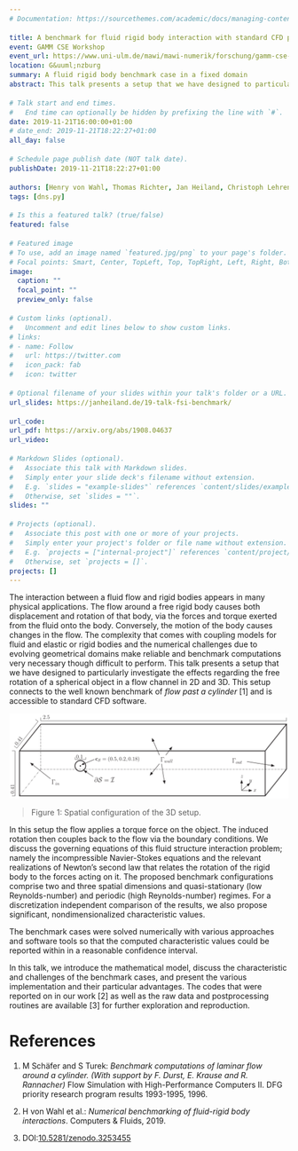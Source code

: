 ```yaml
---
# Documentation: https://sourcethemes.com/academic/docs/managing-content/

title: A benchmark for fluid rigid body interaction with standard CFD packages
event: GAMM CSE Workshop
event_url: https://www.uni-ulm.de/mawi/mawi-numerik/forschung/gamm-cse-workshop-2019/program-book-of-abstracts/
location: G&uuml;nzburg
summary: A fluid rigid body benchmark case in a fixed domain
abstract: This talk presents a setup that we have designed to particularly investigate the effects regarding the free rotation of a spherical object in a flow channel in 2D and 3D.

# Talk start and end times.
#   End time can optionally be hidden by prefixing the line with `#`.
date: 2019-11-21T16:00:00+01:00
# date_end: 2019-11-21T18:22:27+01:00
all_day: false

# Schedule page publish date (NOT talk date).
publishDate: 2019-11-21T18:22:27+01:00

authors: [Henry von Wahl, Thomas Richter, Jan Heiland, Christoph Lehrenfeld, Piotr Minakowski]
tags: [dns.py]

# Is this a featured talk? (true/false)
featured: false

# Featured image
# To use, add an image named `featured.jpg/png` to your page's folder. 
# Focal points: Smart, Center, TopLeft, Top, TopRight, Left, Right, BottomLeft, Bottom, BottomRight.
image:
  caption: ""
  focal_point: ""
  preview_only: false

# Custom links (optional).
#   Uncomment and edit lines below to show custom links.
# links:
# - name: Follow
#   url: https://twitter.com
#   icon_pack: fab
#   icon: twitter

# Optional filename of your slides within your talk's folder or a URL.
url_slides: https://janheiland.de/19-talk-fsi-benchmark/

url_code:
url_pdf: https://arxiv.org/abs/1908.04637
url_video:

# Markdown Slides (optional).
#   Associate this talk with Markdown slides.
#   Simply enter your slide deck's filename without extension.
#   E.g. `slides = "example-slides"` references `content/slides/example-slides.md`.
#   Otherwise, set `slides = ""`.
slides: ""

# Projects (optional).
#   Associate this post with one or more of your projects.
#   Simply enter your project's folder or file name without extension.
#   E.g. `projects = ["internal-project"]` references `content/project/deep-learning/index.md`.
#   Otherwise, set `projects = []`.
projects: []
---
```


The interaction between a fluid flow and rigid bodies appears in many
physical applications. The flow around a free rigid body causes both
displacement and rotation of that body, via the forces and torque
exerted from the fluid onto the body. Conversely, the motion of the body
causes changes in the flow. The complexity that comes with coupling
models for fluid and elastic or rigid bodies and the numerical
challenges due to evolving geometrical domains make reliable and
benchmark computations very necessary though difficult to perform. This
talk presents a setup that we have designed to particularly investigate
the effects regarding the free rotation of a spherical object in a flow
channel in 2D and 3D. This setup connects to the well known benchmark
of *flow past a cylinder* \[1\] and is accessible to standard CFD
software.

![](media/image1.png)

> Figure 1: Spatial configuration of the 3D setup.

In this setup the flow applies a torque force on the object. The induced
rotation then couples back to the flow via the boundary conditions. We
discuss the governing equations of this fluid structure interaction
problem; namely the incompressible Navier-Stokes equations and the
relevant realizations of Newton’s second law that relates the rotation
of the rigid body to the forces acting on it. The proposed benchmark
configurations comprise two and three spatial dimensions and
quasi-stationary (low Reynolds-number) and periodic (high
Reynolds-number) regimes. For a discretization independent comparison of
the results, we also propose significant, nondimensionalized
characteristic values.

The benchmark cases were solved numerically with various approaches and software tools so that the computed characteristic values could be reported within in a reasonable confidence interval.

In this talk, we introduce the mathematical model, discuss the characteristic and challenges of the benchmark cases, and present the various implementation and their particular advantages. The codes that were reported on in our work \[2\] as well as the raw data and postprocessing routines are available \[3\] for further exploration and reproduction.

References
==========

1.  M Schäfer and S Turek: *Benchmark computations of laminar flow around a cylinder. (With support by F. Durst, E. Krause and R. Rannacher)* Flow Simulation with High-Performance Computers II. DFG priority research program results 1993-1995, 1996.

2.  H von Wahl et al.: *Numerical benchmarking of fluid-rigid body interactions*. Computers & Fluids, 2019.

3.  DOI:[10.5281/zenodo.3253455](https://doi.org/10.5281/zenodo.3253455)
